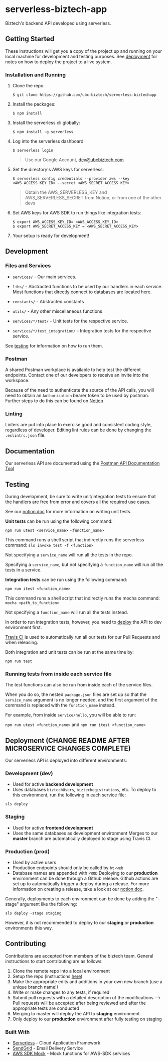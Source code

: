 # serverless-biztech-app
Biztech's backend API developed using serverless.

## Getting Started

These instructions will get you a copy of the project up and running on your local machine for development and testing purposes. See [deployment](#deployment) for notes on how to deploy the project to a live system.

### Installation and Running

1. Clone the repo:

    ```
    $ git clone https://github.com/ubc-biztech/serverless-biztechapp
    ```

2. Install the packages:

    ```
    $ npm install
    ```

3. Install the serverless cli globally:

    ```
    $ npm install -g serverless
    ```

4. Log into the serverless dashboard

    ```
    $ serverless login
    ```
    
    > Use our Google Account, dev@ubcbiztech.com

5. Set the directory's AWS keys for serverless:

   ```
   $ serverless config credentials --provider aws --key <AWS_ACCESS_KEY_ID> --secret <AWS_SECRET_ACCESS_KEY>
   ```
   
   > Obtain the AWS_SERVERLESS_KEY and AWS_SERVERLESS_SECRET from Notion, or from one of the other devs
   
6. Set AWS keys for AWS SDK to run things like integration tests:

    ```
    $ export AWS_ACCESS_KEY_ID= <AWS_ACCESS_KEY_ID>
    $ export AWS_SECRET_ACCESS_KEY = <AWS_SECRET_ACCESS_KEY>
    ```

7. Your setup is ready for development!


## Development

### Files and Services

* `services/` - Our main services.
* `libs/` - Abstracted functions to be used by our handlers in each service. Most functions that directly connect to databases are located here.
* `constants/` - Abstracted constants
* `utils/` - Any other miscellaneous functions

* `services/*/test/` - Unit tests for the respective service.
* `services/*/test_integration/` - Integration tests for the respective service.

See [testing](#testing) for information on how to run them.

### Postman

A shared Postman workplace is available to help test the different endpoints. Contact one of our developers to receive an invite into the workspace.

Because of the need to authenticate the source of the API calls, you will need to obtain an `Authorization` bearer token to be used by postman. Further steps to do this can be found on [Notion](https://www.notion.so/ubcbiztech/How-to-CURL-Postman-2e4a7517a7d546c8aacee8d018fd2d3c)

### Linting

Linters are put into place to exercise good and consistent coding style, regardless of developer. Editing lint rules can be done by changing the `.eslintrc.json` file.


## Documentation

Our serverless API are documented using the [Postman API Documentation Tool](https://www.postman.com/api-documentation-tool/)


## Testing

During development, be sure to write unit/integration tests to ensure that the handlers are free from error and covers all the required use cases.

See our [notion doc](https://www.notion.so/ubcbiztech/Unit-Testing-Notes-a7016cc431744dc0b98b57277e572572) for more information on writing unit tests.

**Unit tests** can be run using the following command:

```
npm run utest <service_name> <function_name>
```
This command runs a shell script that indirectly runs the serverless command: `sls invoke test -f <function>`

Not specifying a `service_name` will run all the tests in the repo.

Specifying a `service_name`, but not specifying a `function_name` will run all the tests in a service.

**Integration tests** can be run using the following command:

```
npm run itest <function_name>
```
This command runs a shell script that indirectly runs the mocha command: `mocha <path_to_function>`

Not specifying a `function_name` will run all the tests instead.

In order to run integration tests, however, you need to [deploy](#development-dev) the API to dev environment first.

[Travis CI](https://travis-ci.org) is used to automatically run all our tests for our Pull Requests and when releasing.


Both integration and unit tests can be run at the same time by:
```
npm run test
```

### Running tests from inside each service file

The test functions can also be run from inside each of the service files.

When you do so, the nested `package.json` files are set up so that the `service_name` argument is no longer needed, and the first argument of the command is replaced with the `function_name` instead.

For example, from inside `service/hello`, you will be able to run:

`npm run utest <function_name>` and
`npm run itest <function_name>`

## Deployment (CHANGE README AFTER MICROSERVICE CHANGES COMPLETE)

Our serverless API is deployed into different environments:

### Development (dev)
- Used for active **backend development**
- Uses databases `biztechUsers`, `biztechegistrations`, etc.
To deploy to this environment, run the following in each service file:

```
sls deploy
```

### Staging
- Used for active **frontend development**
- Uses the same databases as development environment
Merges to our **master** branch are automatically deployed to stage using Travis CI.

### Production (prod)
- Used by active users
- Production endpoints should only be called by `bt-web`
- Database names are appended with `PROD`
Deploying to our **production** environment can be done through a Github release. Github actions are set up to automatically trigger a deploy during a release. For more information on creating a release, take a look at our [notion doc](https://www.notion.so/ubcbiztech/Production-Releases-76b97d59214d4d29b4db6b9e5c4692e1).

Generally, deployments to each environment can be done by adding the "-stage" argument like the following:

```
sls deploy -stage staging
```

However, it is not recommended to deploy to our **staging** or **production** environments this way.


## Contributing
Contributions are accepted from members of the biztech team. General instructions to start contributing are as follows:

1. Clone the remote repo into a local environment
2. Setup the repo (instructions [here](#getting-started))
3. Make the appropriate edits and additions in your own new branch (use a unique branch name!)
4. Write or make changes to any tests, if required
5. Submit pull requests with a detailed description of the modifications
--> Pull requests will be accepted after being reviewed and after the appropriate tests are conducted
6. Merging to master will deploy the API to **staging** environment
7. Only deploy to our **production** environment after fully testing on staging

### Built With

* [Serverless](https://www.serverless.com) - Cloud Application Framework
* [SendGrid](https://sendgrid.com) - Email Delivery Service
* [AWS SDK Mock](https://www.npmjs.com/package/aws-sdk-mock) - Mock functions for AWS-SDK services
